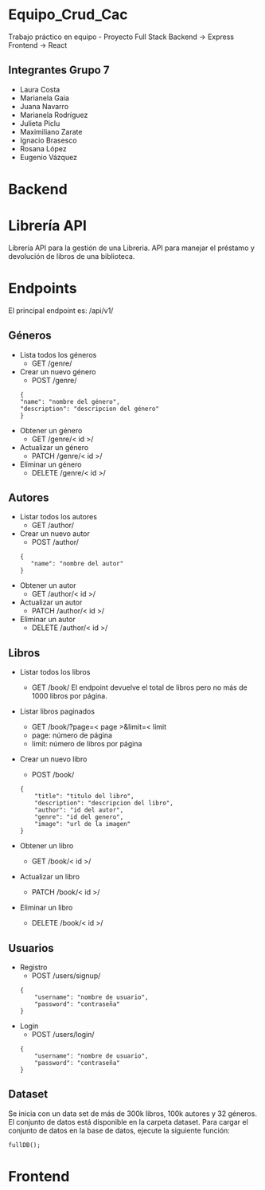 # Equipo_Crud_Cac
Trabajo práctico en equipo - Proyecto Full Stack
Backend -> Express
Frontend -> React

## Integrantes Grupo 7
- Laura Costa
- Marianela Gaia
- Juana Navarro
- Marianela Rodríguez
- Julieta Piclu
- Maximiliano Zarate
- Ignacio Brasesco
- Rosana López
- Eugenio Vázquez

# Backend

# Librería API
Librería API para la gestión de una Libreria. API para manejar el préstamo y devolución de libros de una biblioteca.

# Endpoints

El principal endpoint es:
<server>/api/v1/

## Géneros
- Lista todos los géneros
    - GET /genre/
- Crear un nuevo género
    - POST /genre/
    ```
    {
    "name": "nombre del género",
    "description": "descripcion del género"
    }
    ```
- Obtener un género
    - GET /genre/< id >/
- Actualizar un género
    - PATCH /genre/< id >/
- Eliminar un género
    - DELETE /genre/< id >/

## Autores
- Listar todos los autores
    - GET /author/
- Crear un nuevo autor
    - POST /author/
    ```
    {
       "name": "nombre del autor"
    }
    ```
- Obtener un autor
    - GET /author/< id >/
- Actualizar un autor
    - PATCH /author/< id >/
- Eliminar un autor
    - DELETE /author/< id >/

## Libros
- Listar todos los libros
    - GET /book/
    El endpoint devuelve el total de libros pero no más de 1000 libros por página.

- Listar libros paginados
    - GET /book/?page=< page >&limit=< limit
    - page: número de página
    - limit: número de libros por página

- Crear un nuevo libro
    - POST /book/
    ```
    {
        "title": "titulo del libro",
        "description": "descripcion del libro",
        "author": "id del autor",
        "genre": "id del genero",
        "image": "url de la imagen"
    }
    ```
- Obtener un libro
    - GET /book/< id >/
- Actualizar un libro
    - PATCH /book/< id >/
- Eliminar un libro
    - DELETE /book/< id >/

## Usuarios
- Registro
    - POST /users/signup/
    ```
    {
        "username": "nombre de usuario",
        "password": "contraseña"
    }
    ```
- Login
    - POST /users/login/
    ```
    {
        "username": "nombre de usuario",
        "password": "contraseña"
    }
    ```

## Dataset

Se inicia con un data set de más de 300k libros, 100k autores y 32 géneros. El conjunto de datos está disponible en la carpeta dataset. Para cargar el conjunto de datos en la base de datos, ejecute la siguiente función:

```
fullDB();
```

# Frontend